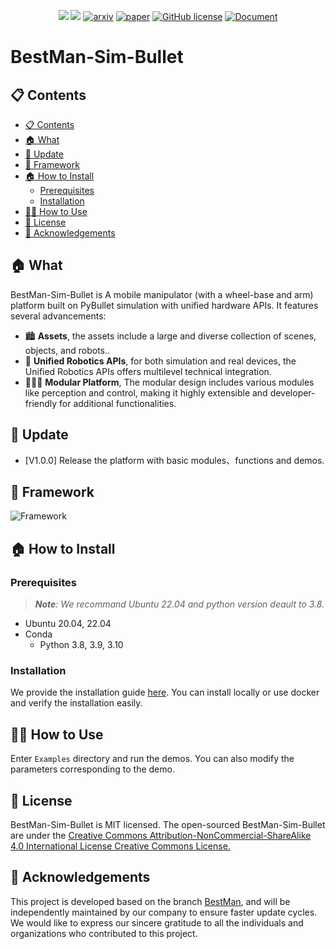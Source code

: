 
<div id="top" align="center">

![](docs/static/asset/image/Asset_Overview.svg)
![](docs/_static/BestMan/BestMan_logo_AL.png)
[![arxiv](https://img.shields.io/badge/arxiv-2410.13407-orange)](http://arxiv.org/abs/2410.13407)
[![paper](https://img.shields.io/badge/Paper-%F0%9F%93%96-yellow)](https://arxiv.org/pdf/2410.13407)
[![GitHub license](https://img.shields.io/badge/license-MIT-blue.svg)](https://github.com/OneStarRobotics/BestMan-Sim-Bullet/blob/master/LICENSE.txt)
[![Document](https://img.shields.io/badge/Document-%F0%9F%93%98-green)](https://bestman-pybullet.readthedocs.io)
<!-- [![pre-commit](https://img.shields.io/badge/pre--commit-enabled-brightgreen?logo=pre-commit&logoColor=white)](https://github.com/pre-commit/pre-commit)
[![Code style: black](https://img.shields.io/badge/code%20style-black-000000.svg)](https://github.com/psf/black)
[![Imports: isort](https://img.shields.io/badge/%20imports-isort-%231674b1?style=flat)](https://timothycrosley.github.io/isort/) -->

</div>



<h1 align=""><strong>BestMan-Sim-Bullet</strong></h1>


</p>


## 📋 Contents

- [📋 Contents](#-contents)
- [🏠 What](#-what)
- [🚀 Update](#-update)
- [🎯 Framework](#-framework)
- [🏠 How to Install](#-how-to-install)
  - [Prerequisites](#prerequisites)
  - [Installation](#installation)
- [👨‍💻 How to Use](#-how-to-use)
- [📄 License](#-license)
- [👏 Acknowledgements](#-acknowledgements)


## 🏠 What
BestMan-Sim-Bullet is A mobile manipulator (with a wheel-base and arm) platform built on PyBullet simulation with unified hardware APIs.
 It features several advancements:
* 🏙️ <b>Assets</b>, the assets include a large and diverse collection of scenes, objects, and robots..
* 🤖 <b>Unified Robotics APIs</b>, for both simulation and real devices, the Unified Robotics APIs offers multilevel technical integration.
* 🧑‍🤝‍🧑 <b>Modular Platform</b>, The modular design includes various modules like perception and control, making it highly extensible and developer-friendly for additional functionalities.

## 🚀 Update

- \[V1.0.0\] Release the platform with basic modules、functions and demos.

## 🎯 Framework

![Framework](docs/static/asset/image/BestMan_Framework.png)

## 🏠 How to Install

### Prerequisites


> ***Note**: We recommand Ubuntu 22.04 and python version deault to 3.8.*

- Ubuntu 20.04, 22.04
- Conda 
  - Python 3.8, 3.9, 3.10

### Installation

We provide the installation guide [here](Install/install.md). You can install locally or use docker and verify the installation easily.

## 👨‍💻 How to Use

Enter `Examples` directory and run the demos. You can also modify the parameters corresponding to the demo.



## 📄 License

BestMan-Sim-Bullet is MIT licensed. The open-sourced BestMan-Sim-Bullet are under the <a href="http://creativecommons.org/licenses/by-nc-sa/4.0/">Creative Commons Attribution-NonCommercial-ShareAlike 4.0 International License Creative Commons License.</a>

## 👏 Acknowledgements


This project is developed based on the branch <a href="https://github.com/AutonoBot-Lab/BestMan">BestMan</a>, and will be independently maintained by our company to ensure faster update cycles.
<br>We would like to express our sincere gratitude to all the individuals and organizations who contributed to this project.
